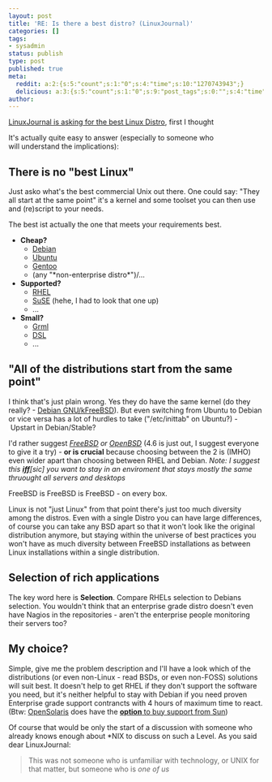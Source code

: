 ```yaml
---
layout: post
title: 'RE: Is there a best distro? (LinuxJournal)'
categories: []
tags:
- sysadmin
status: publish
type: post
published: true
meta:
  reddit: a:2:{s:5:"count";s:1:"0";s:4:"time";s:10:"1270743943";}
  delicious: a:3:{s:5:"count";s:1:"0";s:9:"post_tags";s:0:"";s:4:"time";s:10:"1270743930";}
author: 
---
```

<p><a href="http://www.linuxjournal.com/content/there-best-distro">LinuxJournal is asking for the best Linux Distro</a>, first I thought</p>
<p>It's actually quite easy to answer (especially to someone who will understand the implications):</p>
<h2>There is no "best Linux"</h2>
<p>Just asko what's the best commercial Unix out there. One could
say: "They all start at the same point" it's a kernel and some
toolset you can then use and (re)script to your needs.</p>
<p>The best ist actually the one that meets your requirements best.</p>
<ul>
<li><strong>Cheap?</strong>
<ul>
<li><span style="background-color:#ffffff;"><a href="http://www.debian.org">Debian</a></span></li>
<li><span style="background-color:#ffffff;"><a href="http://www.ubuntu.com">Ubuntu</a></span></li>
<li><span style="background-color:#ffffff;"><a href="http://www.gentoo.org">Gentoo</a></span></li>
<li><span style="background-color:#ffffff;">(any "*non-enterprise distro*")/...</span></li>
</ul>
</li>
<li><strong>Supported?</strong>
<ul>
<li><span style="background-color:#ffffff;"><a href="http://www.redhat.com">RHEL</a></span></li>
<li><span style="background-color:#ffffff;"><a href="http://www.novell.com/linux/">SuSE</a> (hehe, I had to look that one up)</span></li>
<li><span style="background-color:#ffffff;">...</span></li>
</ul>
</li>
<li><strong>Small?</strong>
<ul>
<li><span style="background-color:#ffffff;"><a href="http://grml.org/">Grml</a></span></li>
<li><span style="background-color:#ffffff;"><a href="http://www.damnsmalllinux.org/">DSL</a></span></li>
<li><span style="background-color:#ffffff;">...</span></li>
</ul>
</li>
</ul>
<h2>"All of the distributions start from the same point"</h2>
<p>I think that's just plain wrong. Yes they do have the same kernel (do they really? - <a href="http://www.debian.org/ports/kfreebsd-gnu/">Debian GNU/kFreeBSD</a>). <span style="background-color:#ffffff;">But even switching from Ubuntu to Debian or vice versa has a lot of hurdles to take ("/etc/inittab" on Ubuntu?) - Upstart in Debian/Stable?</span></p>
<p>I'd rather suggest <em><a href="http://www.freebsd.org">FreeBSD</a></em><em> or </em><em><a href="http://www.openbsd.org">OpenBSD</a> </em>(4.6 is just out, I suggest everyone to give it a try) - <strong>or is crucial</strong> because choosing between the 2 is (IMHO) even wider apart than choosing between RHEL and Debian. <em>Note: I suggest this <strong><a href="http://en.wikipedia.org/wiki/If_and_only_if">iff</a></strong>[sic] you want to stay in an enviroment that stays mostly the same thruought all servers and desktops</em></p>
<p>FreeBSD is FreeBSD is FreeBSD - on every box.</p>
<p>Linux is not "just Linux" from that point there's just too much diversity among the distros. Even with a single Distro you can have large differences, of course you can take any BSD apart so that it won't look like the original distribution anymore, but staying within the universe of best practices you won't have as much diversity between FreeBSD installations as between Linux installations within a single distribution.</p>
<h2><span style="background-color:#ffffff;">Selection of rich applications</span></h2>
<p><span style="background-color:#ffffff;">The key word here is <strong>Selection</strong>. Compare RHELs selection to Debians selection. You wouldn't think that an enterprise grade distro doesn't even have Nagios in the repositories - aren't the enterprise people monitoring their servers too?</span></p>
<h2><span style="background-color:#ffffff;">My choice?</span></h2>
<p><span style="background-color:#ffffff;">Simple, give me the problem description and I'll have a look which of the distributions (or even non-Linux - read BSDs, or even non-FOSS) solutions will suit best. It doesn't help to get RHEL if they don't support the software you need, but it's neither helpful to stay with Debian if you need proven Enterprise grade support contrancts with 4 hours of maximum time to react. (Btw: <a href="http://opensolaris.org">OpenSolaris</a> does have the <a href="http://www.opensolaris.com/learn/subscriptions/#opensolaris"><strong>option</strong> to buy support from Sun</a>)</span></p>
<p><span style="background-color:#ffffff;">Of course that would be only the start of a discussion with someone who already knows enough about *NIX to discuss on such a Level. As you said dear LinuxJournal:</span></p>
<blockquote><p><span style="background-color:#ffffff;">This was not someone who is unfamiliar with technology, or UNIX for that matter, but someone who is <em>one of us</em></span></p></blockquote>
